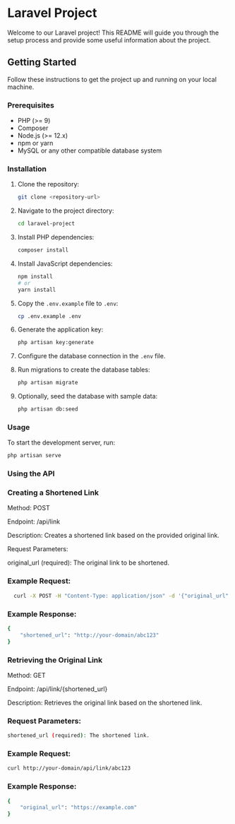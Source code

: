 # Laravel Project

Welcome to our Laravel project! This README will guide you through the setup process and provide some useful information about the project.

## Getting Started

Follow these instructions to get the project up and running on your local machine.

### Prerequisites

- PHP (>= 9)
- Composer
- Node.js (>= 12.x)
- npm or yarn
- MySQL or any other compatible database system

### Installation

1. Clone the repository:

    ```bash
    git clone <repository-url>
    ```

2. Navigate to the project directory:

    ```bash
    cd laravel-project
    ```

3. Install PHP dependencies:

    ```bash
    composer install
    ```

4. Install JavaScript dependencies:

    ```bash
    npm install
    # or
    yarn install
    ```

5. Copy the `.env.example` file to `.env`:

    ```bash
    cp .env.example .env
    ```

6. Generate the application key:

    ```bash
    php artisan key:generate
    ```

7. Configure the database connection in the `.env` file.

8. Run migrations to create the database tables:

    ```bash
    php artisan migrate
    ```

9. Optionally, seed the database with sample data:

    ```bash
    php artisan db:seed
    ```

### Usage

To start the development server, run:

```bash
php artisan serve
```

### Using the API

### Creating a Shortened Link

Method: POST

Endpoint: /api/link

Description: Creates a shortened link based on the provided original link.

Request Parameters:

original_url (required): The original link to be shortened.

### Example Request:

```bash
  curl -X POST -H "Content-Type: application/json" -d '{"original_url": "https://example.com"}' http://your-domain/api/link
```

### Example Response:
```bash
{
    "shortened_url": "http://your-domain/abc123"
}
```
### Retrieving the Original Link
Method: GET

Endpoint: /api/link/{shortened_url}

Description: Retrieves the original link based on the shortened link.

### Request Parameters:

```bash
shortened_url (required): The shortened link.
```

### Example Request:

```bash
curl http://your-domain/api/link/abc123
```

### Example Response:

```bash
{
    "original_url": "https://example.com"
}
```

